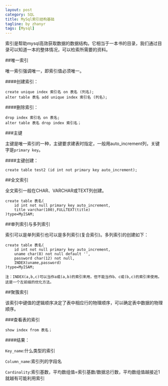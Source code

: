 ```yaml
---
layout: post
category: SQL
title: MySql索引结构基础
tagline: by zhanyr
tags: [Mysql]
---
```

索引是帮助mysql高效获取数据的数据结构。它相当于一本书的目录，我们通过目录可以知道一本的整体情况，可以检索所需要的资料。

<!--more-->

##唯一索引

唯一索引强调唯一，即索引值必须唯一。

####创建索引：

	create unique index 索引名 on 表名 (列名);
	alter table 表名 add unique index 索引名 (列名);

####删除索引：

	drop index 索引名 on 表名;
	alter table 表名 drop index 索引名；

###主键

主键是唯一索引的一种，主键要求建表时指定，一般用auto_increment列，关键字是`primary key`。

####主键创建：

	create table test2 (id int not primary key auto_increment);

##全文索引

全文索引一般在CHAR、VARCHAR或TEXT列创建。

	create table 表名(
		id int not null primary key auto_increment,
		title varchar(100),FULLTEXT(title)
	)type=MyISAM;

##单列索引与多列索引

索引可以是单列索引也可以是多列索引(复合索引)。多列索引的创建如下：

	create table 表名(
		id int not null primary key auto_increment,
		uname char(8) not null default '',
		password char(12) not null,
		INDEX(uname,password)
	)type=MyISAM;

`注：INDEX(a,b,c)可以当作a或(a,b)的索引来用，但不能当作b、c或(b,c)的索引来使用。这是一个左前缀的优化方法。`

##聚簇索引

该索引中键值的逻辑顺序决定了表中相应行的物理顺序，可以确定表中数据的物理顺序。

###查看表的索引

	show index from 表名；

####结果：

`Key_name`:什么类型的索引

`Column_name`:索引列的字段名

`Cardinality`:索引基数，平均数组值=索引基数/数据总行数，平均数组值越接近1就越有可能利用索引



	

	


